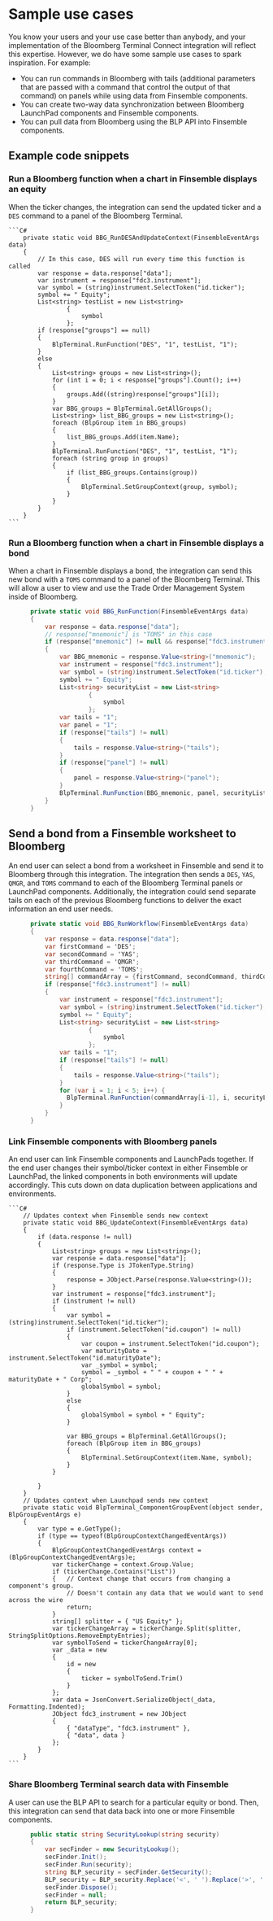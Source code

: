 # Sample use cases

You know your users and your use case better than anybody, and your implementation of the Bloomberg Terminal Connect integration will reflect this expertise. However, we do have some sample use cases to spark inspiration. For example:

- You can run commands in Bloomberg with tails (additional parameters that are passed with a command that control the output of that command) on panels while using data from Finsemble components.
- You can create two-way data synchronization between Bloomberg LaunchPad components and Finsemble components.
- You can pull data from Bloomberg using the BLP API into Finsemble components.

## Example code snippets

### Run a Bloomberg function when a chart in Finsemble displays an equity
When the ticker changes, the integration can send the updated ticker and a `DES` command to a panel of the Bloomberg Terminal.

    ```C#
        private static void BBG_RunDESAndUpdateContext(FinsembleEventArgs data)
        {
            // In this case, DES will run every time this function is called
            var response = data.response["data"];
            var instrument = response["fdc3.instrument"];
            var symbol = (string)instrument.SelectToken("id.ticker");
            symbol += " Equity";
            List<string> testList = new List<string>
                    {
                        symbol
                    };
            if (response["groups"] == null)
            {
                BlpTerminal.RunFunction("DES", "1", testList, "1");
            }
            else
            {
                List<string> groups = new List<string>();
                for (int i = 0; i < response["groups"].Count(); i++)
                {
                    groups.Add((string)response["groups"][i]);
                }
                var BBG_groups = BlpTerminal.GetAllGroups();
                List<string> list_BBG_groups = new List<string>();
                foreach (BlpGroup item in BBG_groups)
                {
                    list_BBG_groups.Add(item.Name);
                }
                BlpTerminal.RunFunction("DES", "1", testList, "1");
                foreach (string group in groups)
                {
                    if (list_BBG_groups.Contains(group))
                    {
                        BlpTerminal.SetGroupContext(group, symbol);
                    }
                }
            }
        }
    ```

### Run a Bloomberg function when a chart in Finsemble displays a bond
When a chart in Finsemble displays a bond, the integration can send this new bond with a `TOMS` command to a panel of the Bloomberg Terminal. This will allow a user to view and use the Trade Order Management System inside of Bloomberg.

  ```C#
        private static void BBG_RunFunction(FinsembleEventArgs data)
        {
            var response = data.response["data"];
            // response["mnemonic"] is "TOMS" in this case
            if (response["mnemonic"] != null && response["fdc3.instrument"] != null)
            {
                var BBG_mnemonic = response.Value<string>("mnemonic");
                var instrument = response["fdc3.instrument"];
                var symbol = (string)instrument.SelectToken("id.ticker");
                symbol += " Equity";
                List<string> securityList = new List<string>
                        {
                            symbol
                        };
                var tails = "1";
                var panel = "1";
                if (response["tails"] != null)
                {
                    tails = response.Value<string>("tails");
                }
                if (response["panel"] != null)
                {
                    panel = response.Value<string>("panel");
                }
                BlpTerminal.RunFunction(BBG_mnemonic, panel, securityList, tails);
            }
        }
  ```

## Send a bond from a Finsemble worksheet to Bloomberg
An end user can select a bond from a worksheet in Finsemble and send it to Bloomberg through this integration. The integration then sends a `DES`, `YAS`, `QMGR`, and `TOMS` command to each of the Bloomberg Terminal panels or LaunchPad components. Additionally, the integration could send separate tails on each of the previous Bloomberg functions to deliver the exact information an end user needs.

  ```C#
        private static void BBG_RunWorkflow(FinsembleEventArgs data)
        {
            var response = data.response["data"];
            var firstCommand = 'DES';
            var secondCommand = 'YAS';
            var thirdCommand = 'QMGR';
            var fourthCommand = 'TOMS';
            string[] commandArray = {firstCommand, secondCommand, thirdCommand, fourthCommand};
            if (response["fdc3.instrument"] != null)
            {
                var instrument = response["fdc3.instrument"];
                var symbol = (string)instrument.SelectToken("id.ticker");
                symbol += " Equity";
                List<string> securityList = new List<string>
                        {
                            symbol
                        };
                var tails = "1";
                if (response["tails"] != null)
                {
                    tails = response.Value<string>("tails");
                }
                for (var i = 1; i < 5; i++) {
                  BlpTerminal.RunFunction(commandArray[i-1], i, securityList, tails);
                }
            }
        }
  ```

### Link Finsemble components with Bloomberg panels
An end user can link Finsemble components and LaunchPads together. If the end user changes their symbol/ticker context in either Finsemble or LaunchPad, the linked components in both environments will update accordingly. This cuts down on data duplication between applications and environments.

    ```C#
        // Updates context when Finsemble sends new context
        private static void BBG_UpdateContext(FinsembleEventArgs data)
        {
            if (data.response != null)
            {
                List<string> groups = new List<string>();
                var response = data.response["data"];
                if (response.Type is JTokenType.String)
                {
                    response = JObject.Parse(response.Value<string>());
                }
                var instrument = response["fdc3.instrument"];
                if (instrument != null)
                {
                    var symbol = (string)instrument.SelectToken("id.ticker");
                    if (instrument.SelectToken("id.coupon") != null)
                    {
                        var coupon = instrument.SelectToken("id.coupon");
                        var maturityDate = instrument.SelectToken("id.maturityDate");
                        var _symbol = symbol;
                        symbol = _symbol + " " + coupon + " " + maturityDate + " Corp";
                        globalSymbol = symbol;
                    }
                    else
                    {
                        globalSymbol = symbol + " Equity";
                    }

                    var BBG_groups = BlpTerminal.GetAllGroups();
                    foreach (BlpGroup item in BBG_groups)
                    {
                        BlpTerminal.SetGroupContext(item.Name, symbol);
                    }
                }

            }
        }
        // Updates context when Launchpad sends new context
        private static void BlpTerminal_ComponentGroupEvent(object sender, BlpGroupEventArgs e)
        {
            var type = e.GetType();
            if (type == typeof(BlpGroupContextChangedEventArgs))
            {
                BlpGroupContextChangedEventArgs context = (BlpGroupContextChangedEventArgs)e;
                var tickerChange = context.Group.Value;
                if (tickerChange.Contains("List"))
                {   // Context change that occurs from changing a component's group.
                    // Doesn't contain any data that we would want to send across the wire
                    return;
                }
                string[] splitter = { "US Equity" };
                var tickerChangeArray = tickerChange.Split(splitter, StringSplitOptions.RemoveEmptyEntries);
                var symbolToSend = tickerChangeArray[0];
                var _data = new
                {
                    id = new
                    {
                        ticker = symbolToSend.Trim()
                    }
                };
                var data = JsonConvert.SerializeObject(_data, Formatting.Indented);
                JObject fdc3_instrument = new JObject
                {
                    { "dataType", "fdc3.instrument" },
                    { "data", data }
                };
            }
        }
    ```

### Share Bloomberg Terminal search data with Finsemble
A user can use the BLP API to search for a particular equity or bond. Then, this integration can send that data back into one or more Finsemble components.

  ```C#
        public static string SecurityLookup(string security)
        {
            var secFinder = new SecurityLookup();
            secFinder.Init();
            secFinder.Run(security);
            string BLP_security = secFinder.GetSecurity();
            BLP_security = BLP_security.Replace('<', ' ').Replace('>', ' ');
            secFinder.Dispose();
            secFinder = null;
            return BLP_security;
        }
  ```